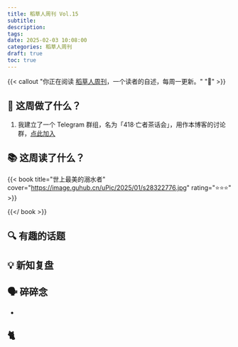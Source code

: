 ```yaml
---
title: 稻草人周刊 Vol.15
subtitle: 
description: 
tags:
date: 2025-02-03 10:08:00
categories: 稻草人周刊
draft: true
toc: true
---
```


{{< callout "你正在阅读 [稻草人周刊](/categories/稻草人周刊/)，一个读者的自述，每周一更新。" "🔖" >}}

## 🏃 这周做了什么？

1. 我建立了一个 Telegram 群组，名为「418·亡者茶话会」，用作本博客的讨论群，[点此加入](https://t.me/teaparty418/)

## 📚 这周读了什么？

{{< book title="世上最美的溺水者" cover="https://image.guhub.cn/uPic/2025/01/s28322776.jpg" rating="⭐️⭐️⭐️" >}}



{{</ book >}}



## 🔍 有趣的话题



## 💡 新知复盘



## 🗣️ 碎碎念

- 

## 🐈

